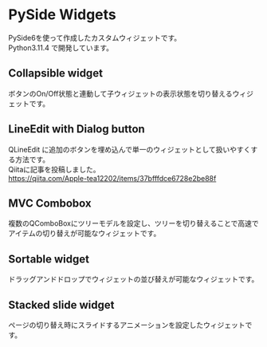 # PySide Widgets
PySide6を使って作成したカスタムウィジェットです。  
Python3.11.4 で開発しています。
## Collapsible widget
ボタンのOn/Off状態と連動して子ウィジェットの表示状態を切り替えるウィジェットです。

## LineEdit with Dialog button
QLineEdit に追加のボタンを埋め込んで単一のウィジェットとして扱いやすくする方法です。  
Qiitaに記事を投稿しました。  
https://qiita.com/Apple-tea12202/items/37bfffdce6728e2be88f

## MVC Combobox
複数のQComboBoxにツリーモデルを設定し、ツリーを切り替えることで高速でアイテムの切り替えが可能なウィジェットです。

## Sortable widget
ドラッグアンドドロップでウィジェットの並び替えが可能なウィジェットです。

## Stacked slide widget
ページの切り替え時にスライドするアニメーションを設定したウィジェットです。
